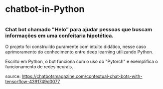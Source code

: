 <h1> chatbot-in-Python <h1>
  
  <h3> Chat bot chamado "Helo" para ajudar pessoas que buscam informações em uma confeitaria hipotética. </h3>
  <p>O projeto foi construiído puramente com intuito didático, nesse caso aprimoramento do conhecimento entre deep learning utilizando Python.</p>
  
  
  <div>Escrito em Python, o bot funciona com o uso do "Pytorch"  e exemplifica o funcionamento de redes neurais.</div>
  
  
  
  source: https://chatbotsmagazine.com/contextual-chat-bots-with-tensorflow-4391749d0077
  

  
  

